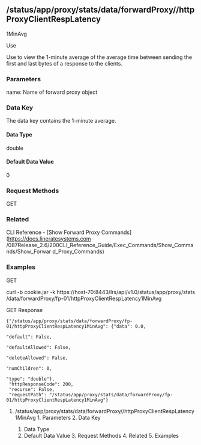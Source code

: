 ## /status/app/proxy/stats/data/forwardProxy/<name>/httpProxyClientRespLatency
1MinAvg

Use

Use to view the 1-minute average of the average time between sending the first
and last bytes of a response to the clients.

### Parameters

name: Name of forward proxy object

### Data Key

The data key contains the 1-minute average.

#### Data Type

double

#### Default Data Value

0

### Request Methods

GET

### Related

CLI Reference - [Show Forward Proxy Commands](https://docs.lineratesystems.com
/087Release_2.6/200CLI_Reference_Guide/Exec_Commands/Show_Commands/Show_Forwar
d_Proxy_Commands)

### Examples

GET

curl -b cookie.jar -k https://host-70:8443/lrs/api/v1.0/status/app/proxy/stats
/data/forwardProxy/fp-01/httpProxyClientRespLatency1MinAvg

GET Response

    
    
    {"/status/app/proxy/stats/data/forwardProxy/fp-01/httpProxyClientRespLatency1MinAvg": {"data": 0.0,
                                                                                            "default": False,
                                                                                            "defaultAllowed": False,
                                                                                            "deleteAllowed": False,
                                                                                            "numChildren": 0,
                                                                                            "type": "double"},
     "httpResponseCode": 200,
     "recurse": False,
     "requestPath": "/status/app/proxy/stats/data/forwardProxy/fp-01/httpProxyClientRespLatency1MinAvg"}
    

  1. /status/app/proxy/stats/data/forwardProxy/<name>/httpProxyClientRespLatency1MinAvg
    1. Parameters
    2. Data Key
      1. Data Type
      2. Default Data Value
    3. Request Methods
    4. Related
    5. Examples

